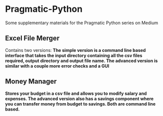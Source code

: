 # Pragmatic-Python
Some supplementary materials for the Pragmatic Python series on Medium

## Excel File Merger
Contains two versions: 
<b>The simple<b> version is a command line based interface that takes the input directory containing all the csv files required, output directory and output file name.
The advanced version is similar with a couple more error checks and a GUI

## Money Manager
Stores your budget in a csv file and allows you to modify salary and expenses. The advanced version also has a savings component where you can transfer money from budget to savings. Both are command line based.
